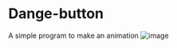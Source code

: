 # Dange-button
A simple program to make an animation
![image](https://github.com/Coder-5657/Dange-button/assets/157788773/86bcdabe-9867-452e-aa24-ccd9c07dbb3c)

